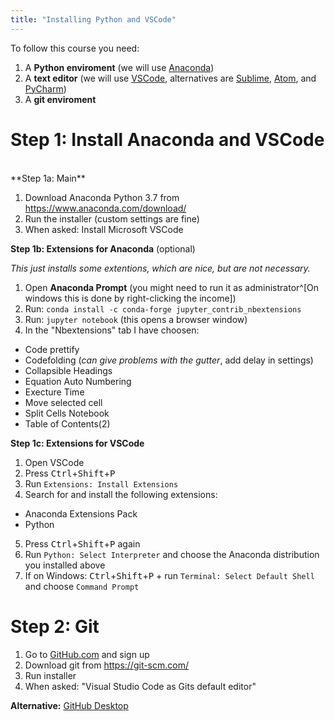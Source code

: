 ```yaml
---
title: "Installing Python and VSCode"
---
```


To follow this course you need:

1. A **Python enviroment** (we will use [Anaconda](https://www.anaconda.com))
2. A **text editor** (we will use [VSCode](https://code.visualstudio.com/), alternatives are [Sublime](https://www.sublimetext.com/), [Atom](https://atom.io/), and [PyCharm](https://www.jetbrains.com/pycharm/))
3. A **git enviroment**

# Step 1: Install Anaconda and VSCode
<br>
**Step 1a: Main**

1. Download Anaconda Python 3.7 from <https://www.anaconda.com/download/>
2. Run the installer (custom settings are fine)
3. When asked: Install Microsoft VSCode

**Step 1b: Extensions for Anaconda** (optional)

*This just installs some extentions, which are nice, but are not necessary.*

1. Open **Anaconda Prompt** (you might need to run it as administrator^[On windows this is done by right-clicking the income])
2. Run: `conda install -c conda-forge jupyter_contrib_nbextensions`
3. Run: `jupyter notebook` (this opens a browser window)
4. In the "Nbextensions" tab I have choosen:
 * Code prettify
 * Codefolding (*can give problems with the gutter*, add delay in settings)
 * Collapsible Headings     
 * Equation Auto Numbering
 * Execture Time
 * Move selected cell
 * Split Cells Notebook
 * Table of Contents(2)

**Step 1c: Extensions for VSCode**

1. Open VSCode
2. Press <kbd>Ctrl</kbd>+<kbd>Shift</kbd>+<kbd>P</kbd>
3. Run `Extensions: Install Extensions`
4. Search for and install the following extensions:
 * Anaconda Extensions Pack
 * Python  
5. Press <kbd>Ctrl</kbd>+<kbd>Shift</kbd>+<kbd>P</kbd> again
6. Run `Python: Select Interpreter` and choose the Anaconda distribution you installed above
7. If on Windows: <kbd>Ctrl</kbd>+<kbd>Shift</kbd>+<kbd>P</kbd> + run `Terminal: Select Default Shell` and choose `Command Prompt`

# Step 2: Git

1. Go to [GitHub.com](https://github.com/) and sign up
2. Download git from https://git-scm.com/
3. Run installer
4. When asked: "Visual Studio Code as Gits default editor"

**Alternative:** [GitHub Desktop](https://desktop.github.com/)
